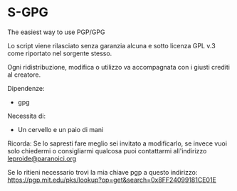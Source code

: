 # S-GPG
The easiest way to use PGP/GPG

Lo script viene rilasciato senza garanzia alcuna e sotto licenza GPL v.3 come riportato nel sorgente stesso.

Ogni ridistribuzione, modifica o utilizzo va accompagnata con i giusti crediti al creatore.


Dipendenze:
- gpg

Necessita di:
- Un cervello e un paio di mani


Ricorda: 
Se lo sapresti fare meglio sei invitato a modificarlo, se invece vuoi solo chiedermi o consigliarmi qualcosa puoi contattarmi all'indirizzo leproide@paranoici.org

Se lo ritieni necessario trovi la mia chiave pgp a questo indirizzo: 
https://pgp.mit.edu/pks/lookup?op=get&search=0x8FF24099181CE01E
